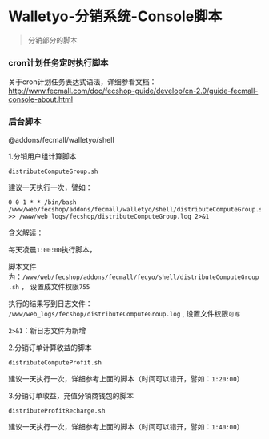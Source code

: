 Walletyo-分销系统-Console脚本
================

>  分销部分的脚本


### cron计划任务定时执行脚本

关于cron计划任务表达式语法，详细参看文档：http://www.fecmall.com/doc/fecshop-guide/develop/cn-2.0/guide-fecmall-console-about.html


### 后台脚本


@addons/fecmall/walletyo/shell

1.分销用户组计算脚本

```
distributeComputeGroup.sh
```

建议一天执行一次，譬如：

```
0 0 1 * * /bin/bash /www/web/fecshop/addons/fecmall/walletyo/shell/distributeComputeGroup.sh  >> /www/web_logs/fecshop/distributeComputeGroup.log 2>&1
```

含义解读：

每天凌晨`1:00:00`执行脚本，

脚本文件为：`/www/web/fecshop/addons/fecmall/fecyo/shell/distributeComputeGroup.sh` ， 设置成文件权限`755`

执行的结果写到日志文件： `/www/web_logs/fecshop/distributeComputeGroup.log` , 设置文件权限`可写`

`2>&1`：新日志文件为新增


2.分销订单计算收益的脚本

```
distributeComputeProfit.sh
```

建议一天执行一次，详细参考上面的脚本（时间可以错开，譬如：`1:20:00`）

3.分销订单收益，充值分销商钱包的脚本


```
distributeProfitRecharge.sh
```

建议一天执行一次，详细参考上面的脚本（时间可以错开，譬如：`1:40:00`）
















